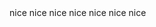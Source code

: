 <stellar-grid>
    <stellar-card>nice</stellar-card>
    <stellar-card>nice</stellar-card>
    <stellar-card>nice</stellar-card>
    <stellar-card>nice</stellar-card>
    <stellar-card>nice</stellar-card>
    <stellar-card>nice</stellar-card>
    <stellar-card>nice</stellar-card>
</stellar-grid>
